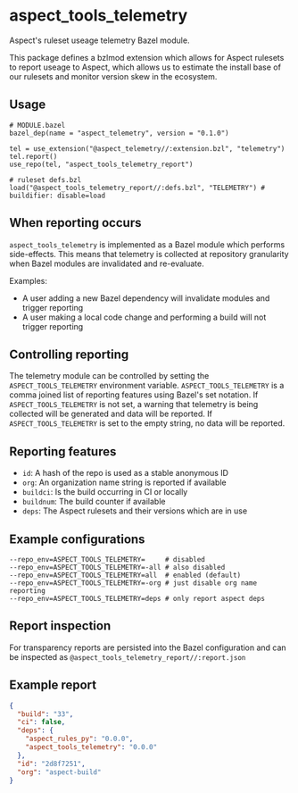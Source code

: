 # aspect_tools_telemetry

Aspect's ruleset useage telemetry Bazel module.

This package defines a bzlmod extension which allows for Aspect rulesets to report useage to Aspect, which allows us to estimate the install base of our rulesets and monitor version skew in the ecosystem.

## Usage

```
# MODULE.bazel
bazel_dep(name = "aspect_telemetry", version = "0.1.0")

tel = use_extension("@aspect_telemetry//:extension.bzl", "telemetry")
tel.report()
use_repo(tel, "aspect_tools_telemetry_report")

# ruleset defs.bzl
load("@aspect_tools_telemetry_report//:defs.bzl", "TELEMETRY") # buildifier: disable=load
```

## When reporting occurs
`aspect_tools_telemetry` is implemented as a Bazel module which performs side-effects.
This means that telemetry is collected at repository granularity when Bazel modules are invalidated and re-evaluate.

Examples:
- A user adding a new Bazel dependency will invalidate modules and trigger reporting
- A user making a local code change and performing a build will not trigger reporting

## Controlling reporting
The telemetry module can be controlled by setting the `ASPECT_TOOLS_TELEMETRY` environment variable.
`ASPECT_TOOLS_TELEMETRY` is a comma joined list of reporting features using Bazel's set notation.
If `ASPECT_TOOLS_TELEMETRY` is not set, a warning that telemetry is being collected will be generated and data will be reported.
If `ASPECT_TOOLS_TELEMETRY` is set to the empty string, no data will be reported.

## Reporting features
- `id`: A hash of the repo is used as a stable anonymous ID
- `org`: An organization name string is reported if available
- `buildci`: Is the build occurring in CI or locally
- `buildnum`: The build counter if available
- `deps`: The Aspect rulesets and their versions which are in use

## Example configurations

``` shell
--repo_env=ASPECT_TOOLS_TELEMETRY=     # disabled
--repo_env=ASPECT_TOOLS_TELEMETRY=-all # also disabled
--repo_env=ASPECT_TOOLS_TELEMETRY=all  # enabled (default)
--repo_env=ASPECT_TOOLS_TELEMETRY=-org # just disable org name reporting
--repo_env=ASPECT_TOOLS_TELEMETRY=deps # only report aspect deps
```

## Report inspection

For transparency reports are persisted into the Bazel configuration and can be inspected as `@aspect_tools_telemetry_report//:report.json`

## Example report

```json
{
  "build": "33",
  "ci": false,
  "deps": {
    "aspect_rules_py": "0.0.0",
    "aspect_tools_telemetry": "0.0.0"
  },
  "id": "2d8f7251",
  "org": "aspect-build"
}
```

